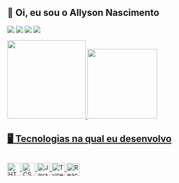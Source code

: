 ## 👋 Oi, eu sou o Allyson Nascimento

  <a href="https://www.youtube.com/channel/UCNWNuQ8FRUYkumrru1Y4TdA" target="_blank"><img src="https://img.shields.io/badge/YouTube-FF0000?style=for-the-badge&logo=youtube&logoColor=white" target="_blank"></a>
  <a href="https://instagram.com/sharkcode_" target="_blank"><img src="https://img.shields.io/badge/-Instagram-%23E4405F?style=for-the-badge&logo=instagram&logoColor=white" target="_blank"></a>
  <a href = "mailto:dryelallyson@gmail.com"><img src="https://img.shields.io/badge/-Gmail-%23333?style=for-the-badge&logo=gmail&logoColor=white" target="_blank"></a>
  <a href="https://www.linkedin.com/in/allyson-nascimento-2185021a7" target="_blank"><img src="https://img.shields.io/badge/-LinkedIn-%230077B5?style=for-the-badge&logo=linkedin&logoColor=white" target="_blank"></a> 

<div align="left">
  <a href="https://github.com/AllysonNascimento">
    <img height="180em" src="https://github-readme-stats.vercel.app/api?username=AllysonNascimento&show_icons=true&theme=github_dark&include_all_commits=true&count_private=true"/>
    <img height="160em" src="https://github-readme-stats.vercel.app/api/top-langs/?username=AllysonNascimento&layout=compact&langs_count=7&theme=github_dark"/>
</div>
  
## 🖥️ Tecnologias na qual eu desenvolvo
  
<div style="display: inline_block"><br>
  <img align="center" alt="HTML-Allyson" height="30" src="https://img.shields.io/badge/HTML5-E34F26?style=for-the-badge&logo=html5&logoColor=white">
  <img align="center" alt="CSS-Allyson" height="30" src="https://img.shields.io/badge/CSS3-1572B6?style=for-the-badge&logo=css3&logoColor=white">
  <img align="center" alt="Javascript-Allyson" height="30" src="https://img.shields.io/badge/JavaScript-F7DF1E?style=for-the-badge&logo=javascript&logoColor=black">
  <img align="center" alt="Typescript-Allyson" height="30" src="https://img.shields.io/badge/TypeScript-007ACC?style=for-the-badge&logo=typescript&logoColor=white">
  <img align="center" alt="React-Allyson" height="30" src="https://img.shields.io/badge/React-20232A?style=for-the-badge&logo=react&logoColor=61DAFB">
</div>
  
  
